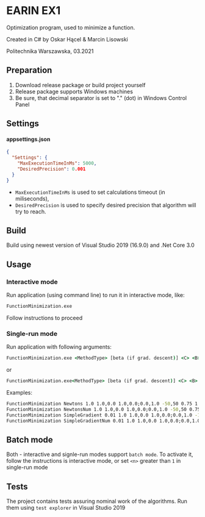 # EARIN EX1
Optimization program, used to minimize a function.

Created in C# by Oskar Hącel & Marcin Lisowski 

Politechnika Warszawska, 03.2021

## Preparation
1. Download release package or build project yourself
1. Release package supports Windows machines
1. Be sure, that decimal separator is set to "." (dot) in Windows Control Panel
## Settings
#### appsettings.json
```json
{
  "Settings": {
    "MaxExecutionTimeInMs": 5000,
    "DesiredPrecision": 0.001
  }
}
```
* `MaxExecutionTimeInMs` is used to set calculations timeout (in miliseconds),
* `DesiredPrecision` is used to specify desired precision that algorithm will try to reach.
## Build
Build using newest version of Visual Studio 2019 (16.9.0) and .Net Core 3.0
## Usage
### Interactive mode
Run application (using command line) to run it in interactive mode, like:
```cmd
FunctionMinimization.exe
```
Follow instructions to proceed
### Single-run mode
Run application with following arguments:
```cmd
FunctionMinimization.exe <MethodType> [beta (if grad. descent)] <C> <B> <A> <X0> <desired J(X)> <n>
```
or
```cmd
FunctionMinimization.exe<MethodType> [beta (if grad. descent)] <C> <B> <A> <l> <u> <desired J(X)> <n>
```
Examples:
```cmd
FunctionMinimization Newtons 1.0 1.0,0.0 1.0,0.0;0.0,1.0 -50,50 0.75 1
FunctionMinimization NewtonsNum 1.0 1.0,0.0 1.0,0.0;0.0,1.0 -50,50 0.75 1
FunctionMinimization SimpleGradient 0.01 1.0 1.0,0.0 1.0,0.0;0.0,1.0 -100 100 0.75 10
FunctionMinimization SimpleGradientNum 0.01 1.0 1.0,0.0 1.0,0.0;0.0,1.0 -100 100 0.75 10
```

## Batch mode
Both - interactive and signle-run modes support `batch mode`. 
To activate it, follow the instructions is interactive mode, or set `<n>` greater than `1` in single-run mode 

## Tests
The project contains tests assuring nominal work of the algorithms. Run them using `test explorer` in Visual Studio 2019 

